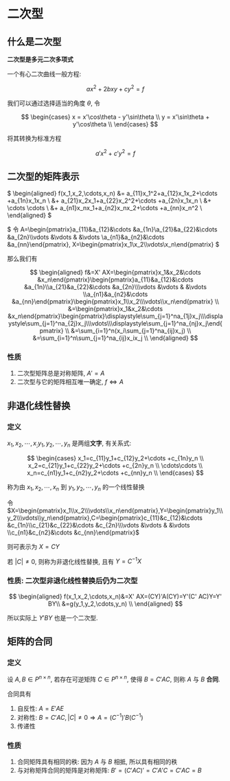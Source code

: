 # 二次型

## 什么是二次型

**二次型是多元二次多项式**

一个有心二次曲线一般方程:

$$
ax^2 + 2bxy + cy^2 = f
$$

我们可以通过选择适当的角度 $\theta$, 令

$$
\begin{cases}
x = x'\cos\theta - y'\sin\theta \\
y = x'\sin\theta + y'\cos\theta \\
\end{cases}
$$

将其转换为标准方程

$$
a'x^2+c'y^2=f
$$


## 二次型的矩阵表示

$
\begin{aligned}
f(x_1,x_2,\cdots,x_n)
&= a_{11}x_1^2+a_{12}x_1x_2+\cdots +a_{1n}x_1x_n \\
&+ a_{21}x_2x_1+a_{22}x_2^2+\cdots +a_{2n}x_1x_n \\
&+ \cdots \cdots \\
&+ a_{n1}x_nx_1+a_{n2}x_nx_2+\cdots +a_{nn}x_n^2 \\
\end{aligned}
$

$
令 A=\begin{pmatrix}a_{11}&a_{12}&\cdots &a_{1n}\\a_{21}&a_{22}&\cdots &a_{2n}\\\vdots &\vdots & &\vdots \\a_{n1}&a_{n2}&\cdots &a_{nn}\end{pmatrix}, X=\begin{pmatrix}x_1\\x_2\\\vdots\\x_n\end{pmatrix}
$

那么我们有

$$
\begin{aligned}
f&=X' AX=\begin{pmatrix}x_1&x_2&\cdots &x_n\end{pmatrix}\begin{pmatrix}a_{11}&a_{12}&\cdots &a_{1n}\\a_{21}&a_{22}&\cdots &a_{2n}\\\vdots &\vdots & &\vdots \\a_{n1}&a_{n2}&\cdots &a_{nn}\end{pmatrix}\begin{pmatrix}x_1\\x_2\\\vdots\\x_n\end{pmatrix} \\
&=\begin{pmatrix}x_1&x_2&\cdots &x_n\end{pmatrix}\begin{pmatrix}\displaystyle\sum_{j=1}^na_{1j}x_j\\\displaystyle\sum_{j=1}^na_{2j}x_j\\\vdots\\\displaystyle\sum_{j=1}^na_{nj}x_j\end{pmatrix} \\
&=\sum_{i=1}^n(x_i\sum_{j=1}^na_{ij}x_j) \\
&=\sum_{i=1}^n\sum_{j=1}^na_{ij}x_ix_j \\
\end{aligned}
$$


### 性质

1. 二次型矩阵总是对称矩阵, $A'=A$
2. 二次型与它的矩阵相互唯一确定, $f\Leftrightarrow A$

## 非退化线性替换

### 定义

$x_1,x_2,\cdots,x_; y_1,y_2,\cdots,y_n$ 是两组**文字**, 有关系式:

$$
\begin{cases}
x_1=c_{11}y_1+c_{12}y_2+\cdots +c_{1n}y_n \\
x_2=c_{21}y_1+c_{22}y_2+\cdots +c_{2n}y_n \\
\cdots\cdots \\
x_n=c_{n1}y_1+c_{n2}y_2+\cdots +c_{nn}y_n \\
\end{cases}
$$

称为由 $x_1,x_2,\cdots,x_n$ 到 $y_1,y_2,\cdots,y_n$ 的一个线性替换

令 $X=\begin{pmatrix}x_1\\x_2\\\vdots\\x_n\end{pmatrix},Y=\begin{pmatrix}y_1\\y_2\\\vdots\\y_n\end{pmatrix},C=\begin{pmatrix}c_{11}&c_{12}&\cdots &c_{1n}\\c_{21}&c_{22}&\cdots &c_{2n}\\\vdots &\vdots & &\vdots \\c_{n1}&c_{n2}&\cdots &c_{nn}\end{pmatrix}$

则可表示为 $X=CY$

若 $|C|\neq 0$, 则称为非退化线性替换, 且有 $Y=C^{-1}X$

### 性质: 二次型非退化线性替换后仍为二次型

$$
\begin{aligned}
f(x_1,x_2,\cdots,x_n)&=X' AX=(CY)'A(CY)=Y'(C' AC)Y=Y' BY\\
&=g(y_1,y_2,\cdots,y_n) \\
\end{aligned}
$$

所以实际上 $Y' BY$ 也是一个二次型.


## 矩阵的合同

### 定义

设 $A,B\in P^{n\times n}$, 若存在可逆矩阵 $C\in P^{n\times n}$, 使得 $B=C' AC$, 则称 $A$ 与 $B$ **合同**.

合同具有

1. 自反性: $A=E' AE$
2. 对称性: $B=C' AC, |C|\neq 0 \Rightarrow A=(C^{-1})'B(C^{-1})$
3. 传递性

### 性质

1. 合同矩阵具有相同的秩: 因为 $A$ 与 $B$ 相抵, 所以具有相同的秩
2. 与对称矩阵合同的矩阵是对称矩阵: $B'=(C' AC)'=C' A'C=C' AC=B$
